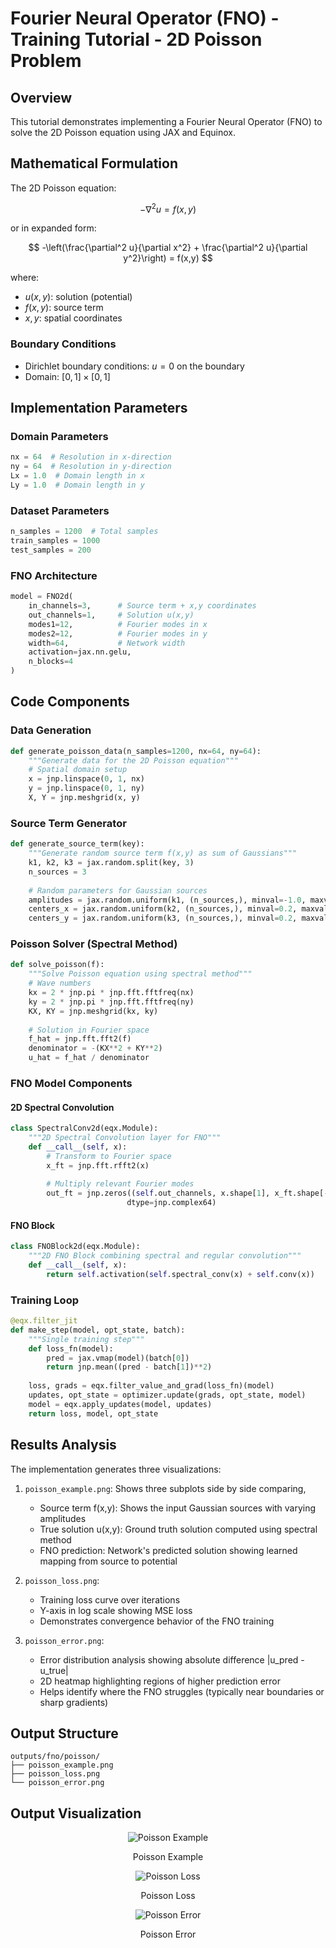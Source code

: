 # Fourier Neural Operator (FNO) - Training Tutorial - 2D Poisson Problem

## Overview

This tutorial demonstrates implementing a Fourier Neural Operator (FNO) to solve the 2D Poisson equation using JAX and Equinox.

## Mathematical Formulation

The 2D Poisson equation:

$$
-\nabla^2 u = f(x,y)
$$

or in expanded form:

$$
-\left(\frac{\partial^2 u}{\partial x^2} + \frac{\partial^2 u}{\partial y^2}\right) = f(x,y)
$$

where:
- $u(x,y)$: solution (potential)
- $f(x,y)$: source term
- $x,y$: spatial coordinates

### Boundary Conditions

- Dirichlet boundary conditions: $u = 0$ on the boundary
- Domain: $[0,1] \times [0,1]$

## Implementation Parameters

### Domain Parameters
```python
nx = 64  # Resolution in x-direction
ny = 64  # Resolution in y-direction
Lx = 1.0  # Domain length in x
Ly = 1.0  # Domain length in y
```

### Dataset Parameters
```python
n_samples = 1200  # Total samples
train_samples = 1000
test_samples = 200
```

### FNO Architecture
```python
model = FNO2d(
    in_channels=3,      # Source term + x,y coordinates
    out_channels=1,     # Solution u(x,y)
    modes1=12,          # Fourier modes in x
    modes2=12,          # Fourier modes in y
    width=64,           # Network width
    activation=jax.nn.gelu,
    n_blocks=4
)
```

## Code Components

### Data Generation
```python
def generate_poisson_data(n_samples=1200, nx=64, ny=64):
    """Generate data for the 2D Poisson equation"""
    # Spatial domain setup
    x = jnp.linspace(0, 1, nx)
    y = jnp.linspace(0, 1, ny)
    X, Y = jnp.meshgrid(x, y)
```

### Source Term Generator
```python
def generate_source_term(key):
    """Generate random source term f(x,y) as sum of Gaussians"""
    k1, k2, k3 = jax.random.split(key, 3)
    n_sources = 3
    
    # Random parameters for Gaussian sources
    amplitudes = jax.random.uniform(k1, (n_sources,), minval=-1.0, maxval=1.0)
    centers_x = jax.random.uniform(k2, (n_sources,), minval=0.2, maxval=0.8)
    centers_y = jax.random.uniform(k3, (n_sources,), minval=0.2, maxval=0.8)
```

### Poisson Solver (Spectral Method)
```python
def solve_poisson(f):
    """Solve Poisson equation using spectral method"""
    # Wave numbers
    kx = 2 * jnp.pi * jnp.fft.fftfreq(nx)
    ky = 2 * jnp.pi * jnp.fft.fftfreq(ny)
    KX, KY = jnp.meshgrid(kx, ky)
    
    # Solution in Fourier space
    f_hat = jnp.fft.fft2(f)
    denominator = -(KX**2 + KY**2)
    u_hat = f_hat / denominator
```

### FNO Model Components

#### 2D Spectral Convolution
```python
class SpectralConv2d(eqx.Module):
    """2D Spectral Convolution layer for FNO"""
    def __call__(self, x):
        # Transform to Fourier space
        x_ft = jnp.fft.rfft2(x)
        
        # Multiply relevant Fourier modes
        out_ft = jnp.zeros((self.out_channels, x.shape[1], x_ft.shape[-1]),
                          dtype=jnp.complex64)
```

#### FNO Block
```python
class FNOBlock2d(eqx.Module):
    """2D FNO Block combining spectral and regular convolution"""
    def __call__(self, x):
        return self.activation(self.spectral_conv(x) + self.conv(x))
```

### Training Loop
```python
@eqx.filter_jit
def make_step(model, opt_state, batch):
    """Single training step"""
    def loss_fn(model):
        pred = jax.vmap(model)(batch[0])
        return jnp.mean((pred - batch[1])**2)
    
    loss, grads = eqx.filter_value_and_grad(loss_fn)(model)
    updates, opt_state = optimizer.update(grads, opt_state, model)
    model = eqx.apply_updates(model, updates)
    return loss, model, opt_state
```

## Results Analysis

The implementation generates three visualizations:

1. `poisson_example.png`: Shows three subplots side by side comparing,
    - Source term f(x,y): Shows the input Gaussian sources with varying amplitudes
    - True solution u(x,y): Ground truth solution computed using spectral method
    - FNO prediction: Network's predicted solution showing learned mapping from source to potential
    
2. `poisson_loss.png`: 
    - Training loss curve over iterations
    - Y-axis in log scale showing MSE loss
    - Demonstrates convergence behavior of the FNO training
    
3. `poisson_error.png`: 
    - Error distribution analysis showing absolute difference |u_pred - u_true|
    - 2D heatmap highlighting regions of higher prediction error
    - Helps identify where the FNO struggles (typically near boundaries or sharp gradients)

## Output Structure

```
outputs/fno/poisson/
├── poisson_example.png
├── poisson_loss.png
└── poisson_error.png
```

## Output Visualization

<div style="text-align: center;">
  <img src="outputs/fno/poisson/poisson_example.png" alt="Poisson Example" />
  <p>Poisson Example</p>
</div>

<div style="text-align: center;">
  <img src="outputs/fno/poisson/poisson_loss.png" alt="Poisson Loss" />
  <p>Poisson Loss</p>
</div>

<div style="text-align: center;">
  <img src="outputs/fno/poisson/poisson_error.png" alt="Poisson Error" />
  <p>Poisson Error</p>
</div>

